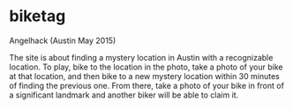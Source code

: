 # biketag
Angelhack (Austin May 2015) 

The site is about finding a mystery location in Austin with a recognizable location. To play, bike to the location in the photo, take a photo of your bike at that location, and then bike to a new mystery location within 30 minutes of finding the previous one. From there, take a photo of your bike in front of a significant landmark and another biker will be able to claim it.
